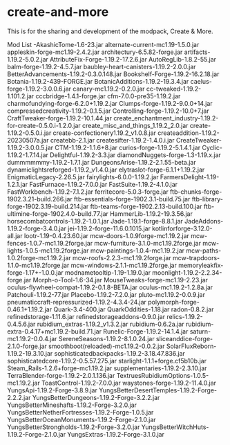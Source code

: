 # create-and-more
This is for the sharing and development of the modpack, Create &amp; More. 

Mod List
-AkashicTome-1.6-23.jar
alternate-current-mc1.19-1.5.0.jar
appleskin-forge-mc1.19-2.4.2.jar
architectury-6.5.82-forge.jar
artifacts-1.19.2-5.0.2.jar
AttributeFix-Forge-1.19.2-17.2.6.jar
AutoRegLib-1.8.2-55.jar
balm-forge-1.19.2-4.5.7.jar
baubley-heart-canisters-1.19.2-2.0.0.jar
BetterAdvancements-1.19.2-0.3.0.148.jar
Bookshelf-Forge-1.19.2-16.2.18.jar
Botania-1.19.2-439-FORGE.jar
BotanicAdditions-1.19.2-19.3.4.jar
caelus-forge-1.19.2-3.0.0.6.jar
canary-mc1.19.2-0.2.0.jar
cc-tweaked-1.19.2-1.101.2.jar
cccbridge-1.4.1-forge.jar
cfm-7.0.0-pre35-1.19.2.jar
charmofundying-forge-6.2.0+1.19.2.jar
Clumps-forge-1.19.2-9.0.0+14.jar
compressedcreativity-1.19.2-0.1.5.jar
Controlling-forge-1.19.2-10.0+7.jar
CraftTweaker-forge-1.19.2-10.1.44.jar
create_enchantment_industry-1.19.2-for-create-0.5.0.i-1.2.0.jar
create_misc_and_things_1.19.2_2.0.jar
create-1.19.2-0.5.0.i.jar
create-confectionery1.19.2_v1.0.8.jar
createaddition-1.19.2-20230507a.jar
createbb-2.1.jar
createsifter-1.19.2-1.4.0.i.jar
CreateTweaker-1.19.2-3.0.0.5.jar
CTM-1.19.2-1.1.6+8.jar
curios-forge-1.19.2-5.1.4.1.jar
Cyclic-1.19.2-1.7.14.jar
Delightful-1.19.2-3.3.jar
diamondNuggets-forge-1.3-1.19.x.jar
dummmmmmy-1.19.2-1.7.1.jar
DungeonsArise-1.19.2-2.1.55-beta.jar
dynamiclightsreforged-1.19.2_v1.4.0.jar
elytraslot-forge-6.1.1+1.19.2.jar
EnigmaticLegacy-2.26.5.jar
fairylights-6.0.0-1.19.2.jar
FarmersDelight-1.19-1.2.1.jar
FastFurnace-1.19.2-7.0.0.jar
FastSuite-1.19.2-4.1.0.jar
FastWorkbench-1.19.2-7.1.2.jar
ferritecore-5.0.3-forge.jar
ftb-chunks-forge-1902.3.21-build.266.jar
ftb-essentials-forge-1902.3.1-build.75.jar
ftb-library-forge-1902.3.19-build.214.jar
ftb-teams-forge-1902.2.13-build.100.jar
ftb-ultimine-forge-1902.4.0-build.77.jar
HammerLib-1.19.2-19.3.56.jar
horsecombatcontrols-1.19.2-1.0.1.jar
Jade-1.19.1-forge-8.8.1.jar
JadeAddons-1.19.2-forge-3.4.0.jar
jei-1.19.2-forge-11.6.0.1015.jar
kotlinforforge-3.12.0-all.jar
lootr-1.19-0.4.23.60.jar
mcw-doors-1.0.9forge-mc1.19.2.jar
mcw-fences-1.0.7-mc1.19.2forge.jar
mcw-furniture-3.1.0-mc1.19.2forge.jar
mcw-lights-1.0.5-mc1.19.2forge.jar
mcw-paintings-1.0.4-mc1.19.2.jar
mcw-paths-1.0.2forge-mc1.19.2.jar
mcw-roofs-2.2.3-mc1.19.2forge.jar
mcw-trapdoors-1.1.0-mc1.19.2forge.jar
mcw-windows-2.1.1-mc1.19.2forge.jar
memoryleakfix-forge-1.17+-1.0.0.jar
modnametooltip-1.19-1.19.0.jar
moonlight-1.19.2-2.2.34-forge.jar
Morph-o-Tool-1.6-34.jar
MouseTweaks-forge-mc1.19-2.23.jar
oculus-flywheel-compat-1.19.2-0.1.8-BETA.jar
oculus-mc1.19.2-1.2.8a.jar
Patchouli-1.19.2-77.jar
Placebo-1.19.2-7.2.0.jar
pluto-mc1.19.2-0.0.9.jar
pneumaticcraft-repressurized-1.19.2-4.3.4-24.jar
polymorph-forge-0.46.1+1.19.2.jar
Quark-3.4-400.jar
QuarkOddities-1.18.jar
radon-0.8.2.jar
refinedstorage-1.11.6.jar
refinedstorageaddons-0.9.0.jar
relics-1.19.2-0.4.5.6.jar
rubidium_extras-1.19.2_v1.3.2.jar
rubidium-0.6.2a.jar
rubidium-extra-0.4.17+mc1.19.2-build.71.jar
Runelic-Forge-1.19.2-14.1.4.jar
saturn-mc1.19.2-0.0.4.jar
SereneSeasons-1.19.2-8.1.0.24.jar
sliceanddice-forge-2.1.0-forge.jar
smoothboot(reloaded)-mc1.19.2-0.0.2.jar
SolarFluxReborn-1.19.2-19.3.10.jar
sophisticatedbackpacks-1.19.2-3.18.47.836.jar
sophisticatedcore-1.19.2-0.5.57.275.jar
starlight-1.1.1+forge.cf5b10b.jar
Steam_Rails-1.2.6+forge-mc1.19.2.jar
supplementaries-1.19.2-2.3.10.jar
TerraBlender-forge-1.19.2-2.0.1.136.jar
TextruesRubidiumOptions-1.0.5-mc1.19.2.jar
ToastControl-1.19.2-7.0.0.jar
waystones-forge-1.19.2-11.4.0.jar
YungsApi-1.19.2-Forge-3.8.9.jar
YungsBetterDesertTemples-1.19.2-Forge-2.2.2.jar
YungsBetterDungeons-1.19.2-Forge-3.2.2.jar
YungsBetterMineshafts-1.19.2-Forge-3.2.0.jar
YungsBetterNetherFortresses-1.19.2-Forge-1.0.5.jar
YungsBetterOceanMonuments-1.19.2-Forge-2.1.0.jar
YungsBetterStrongholds-1.19.2-Forge-3.2.0.jar
YungsBetterWitchHuts-1.19.2-Forge-2.1.0.jar
YungsExtras-1.19.2-Forge-3.1.0.jar
